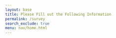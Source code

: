 ```yaml
---
layout: base
title: Please Fill out the Following Information
permalink: /survey
search_exclude: true
menu: nav/home.html 
---
```

